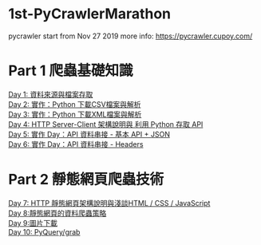 # 1st-PyCrawlerMarathon
pycrawler start from Nov 27 2019
more info: https://pycrawler.cupoy.com/
# Part 1 爬蟲基礎知識
<a href=https://github.com/jasonliu1990/1st-PyCrawlerMarathon/blob/master/homework/Day001_HW.ipynb>Day 1: 資料來源與檔案存取</a></br>
<a href=https://github.com/jasonliu1990/1st-PyCrawlerMarathon/blob/master/homework/Day002_HW.ipynb>Day 2: 實作：Python 下載CSV檔案與解析</a></br>
<a href=https://github.com/jasonliu1990/1st-PyCrawlerMarathon/blob/master/homework/Day003_HW.ipynb>Day 3: 實作：Python 下載XML檔案與解析</a></br>
<a href=https://github.com/jasonliu1990/1st-PyCrawlerMarathon/blob/master/homework/Day004_HW.ipynb>Day 4: HTTP Server-Client 架構說明與 利用 Python 存取 API</a></br>
<a href=https://github.com/jasonliu1990/1st-PyCrawlerMarathon/blob/master/homework/Day005_HW.ipynb>Day 5: 實作 Day：API 資料串接 - 基本 API + JSON</a></br>
<a href=https://github.com/jasonliu1990/1st-PyCrawlerMarathon/blob/master/homework/Day006_HW.ipynb>Day 6: 實作 Day：API 資料串接 - Headers</a></br>
# Part 2 靜態網頁爬蟲技術
<a href=https://github.com/jasonliu1990/1st-PyCrawlerMarathon/blob/master/homework/Day007_HW.ipynb>Day 7: HTTP 靜態網頁架構說明與淺談HTML / CSS / JavaScript</a></br>
<a href=https://github.com/jasonliu1990/1st-PyCrawlerMarathon/blob/master/homework/Day008_HW.ipynb>Day 8:靜態網頁的資料爬蟲策略</a></br>
<a href=https://github.com/jasonliu1990/1st-PyCrawlerMarathon/blob/master/homework/Day009_HW.ipynb>Day 9:圖片下載</a></br>
<a href=https://github.com/jasonliu1990/1st-PyCrawlerMarathon/blob/master/homework/Day010_HW.ipynb>Day 10: PyQuery/grab</a></br>
